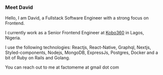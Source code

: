 ### Meet David

Hello, I am David, a Fullstack Software Engineer with a strong focus on Frontend.

I currently work as a Senior Frontend Engineer at [Kobo360](https://kobo360.com) in Lagos, Nigeria.

I use the following technologies: Reactjs, React-Native, Graphql, Nextjs, Styled-components, Nodejs, MongoDB, ExpressJs, Postgres, Docker and a bit of Ruby on Rails and Golang. 

You can reach out to me at factomeme at gmail dot com
